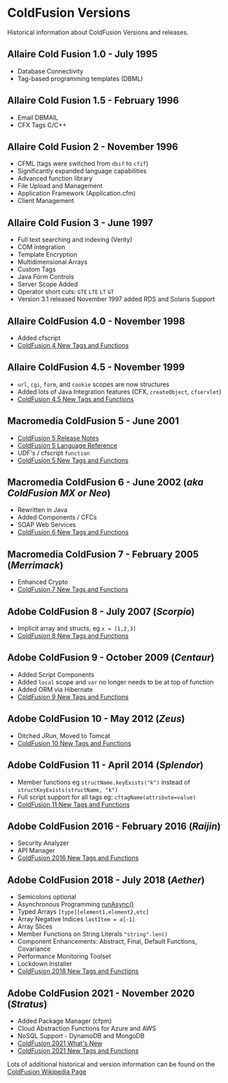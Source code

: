 # ColdFusion Versions

Historical information about ColdFusion Versions and releases.

## Allaire Cold Fusion 1.0 - July 1995
* Database Connectivity
* Tag-based programming templates (DBML)

## Allaire Cold Fusion 1.5 - February 1996
* Email DBMAIL
* CFX Tags C/C++

## Allaire Cold Fusion 2 - November 1996
* CFML (tags were switched from `dbif` to `cfif`)
* Significantly expanded language capabilities
* Advanced function library
* File Upload and Management
* Application Framework (Application.cfm)
* Client Management

## Allaire Cold Fusion 3 - June 1997
* Full text searching and indexing (Verity)
* COM integration
* Template Encryption
* Multidimensional Arrays
* Custom Tags
* Java Form Controls
* Server Scope Added
* Operator short cuts: `GTE` `LTE` `LT` `GT`
* Version 3.1 released November 1997 added RDS and Solaris Support

## Allaire ColdFusion 4.0 - November 1998

* Added cfscript
* [ColdFusion 4 New Tags and Functions](/cf4)

## Allaire ColdFusion 4.5 - November 1999

* `url`, `cgi`, `form`, and `cookie` scopes are now structures
* Added lots of Java Integration features (CFX, `createObject`, `cfservlet`)
* [ColdFusion 4.5 New Tags and Functions](/cf45)

## Macromedia ColdFusion 5 - June 2001

* [ColdFusion 5 Release Notes](http://web.archive.org/web/20151001110848/www.adobe.com/support/coldfusion/releasenotes/5/server/releasenotes_5.htm)
* [ColdFusion 5 Language Reference](http://download.macromedia.com/pub/documentation/en/coldfusion/5/cf5_cfml_ref.pdf)
* UDF's / cfscript `function`
* [ColdFusion 5 New Tags and Functions](/cf5) 

## Macromedia ColdFusion 6 - June 2002 (_aka ColdFusion MX or Neo_)

* Rewritten in Java
* Added Components / CFCs
* SOAP Web Services
* [ColdFusion 6 New Tags and Functions](/cf6) 

## Macromedia ColdFusion 7 - February 2005 (_Merrimack_)

* Enhanced Crypto
* [ColdFusion 7 New Tags and Functions](/cf7) 

## Adobe ColdFusion 8 - July 2007 (_Scorpio_)

* Implicit array and structs, eg `x = [1,2,3]`
* [ColdFusion 8 New Tags and Functions](/cf8) 

## Adobe ColdFusion 9 - October 2009 (_Centaur_)

* Added Script Components
* Added `local` scope and `var` no longer needs to be at top of function
* Added ORM via Hibernate
* [ColdFusion 9 New Tags and Functions](/cf9) 

## Adobe ColdFusion 10 - May 2012 (_Zeus_)

* Ditched JRun, Moved to Tomcat
* [ColdFusion 10 New Tags and Functions](/cf10) 

## Adobe ColdFusion 11 - April 2014 (_Splendor_)

* Member functions eg `structName.keyExists("k")` instead of `structKeyExists(structName, "k")`
* Full script support for all tags eg: `cftagName(attribute=value)`
* [ColdFusion 11 New Tags and Functions](/cf11) 

## Adobe ColdFusion 2016 - February 2016 (_Raijin_)

* Security Analyzer
* API Manager
* [ColdFusion 2016 New Tags and Functions](/cf2016) 

## Adobe ColdFusion 2018 - July 2018 (_Aether_)

* Semicolons optional
* Asynchronous Programming [runAsync()](/runasync)
* Typed Arrays `[type][element1,element2,etc]`
* Array Negative Indices `lastItem = a[-1]`
* Array Slices
* Member Functions on String Literals `"string".len()`
* Component Enhancements: Abstract, Final, Default Functions, Covariance
* Performance Monitoring Toolset
* Lockdown Installer
* [ColdFusion 2018 New Tags and Functions](/cf2018) 

## Adobe ColdFusion 2021 - November 2020 (_Stratus_)

* Added Package Manager (cfpm)
* Cloud Abstraction Functions for Azure and AWS
* NoSQL Support - DynamoDB and MongoDB
* [ColdFusion 2021 What's New](https://community.adobe.com/t5/coldfusion/introducing-adobe-coldfusion-2021-release/m-p/11585468)
* [ColdFusion 2021 New Tags and Functions](/cf2021) 

Lots of additional historical and version information can be found on the [ColdFusion Wikipedia Page](https://en.wikipedia.org/wiki/Adobe_ColdFusion)
